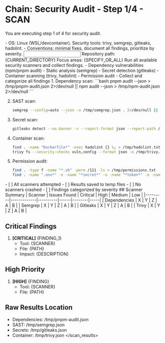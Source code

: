 # Chain: Security Audit - Step 1/4 - SCAN

You are executing step 1 of 4 for security audit.

<context>
- OS: Linux (WSL/devcontainer). Security tools: trivy, semgrep, gitleaks, hadolint.
- Conventions: minimal fixes, document all findings, prioritize by severity.
</context>

<input>
Repository path: {CURRENT_DIRECTORY}
Focus areas: {SPECIFY_OR_ALL}
</input>

<goal>
Run all available security scanners and collect findings.
</goal>

<plan>
- Dependency vulnerabilities (npm/pnpm audit)
- Static analysis (semgrep)
- Secret detection (gitleaks)
- Container scanning (trivy, hadolint)
- Permission audit
- Collect and categorize all findings
</plan>

<work>
1. Dependency scan:
   ```bash
   pnpm audit --json > /tmp/pnpm-audit.json 2>/dev/null || npm audit --json > /tmp/npm-audit.json 2>/dev/null
   ```

2. SAST scan:
   ```bash
   semgrep --config=auto --json -o /tmp/semgrep.json . 2>/dev/null || echo '{"results":[]}' > /tmp/semgrep.json
   ```

3. Secret scan:
   ```bash
   gitleaks detect --no-banner -v --report-format json --report-path /tmp/gitleaks.json || true
   ```

4. Container scan:
   ```bash
   find . -name "Dockerfile*" -exec hadolint {} \; > /tmp/hadolint.txt 2>&1 || true
   trivy fs --security-checks vuln,config --format json -o /tmp/trivy.json . 2>/dev/null || true
   ```

5. Permission audit:
   ```bash
   find . -type f -name "*.sh" -perm /111 -ls > /tmp/permissions.txt
   find . -name ".env*" -o -name "*secret*" -o -name "*token*" -o -name "*.key" > /tmp/sensitive.txt
   ```
</work>

<review>
- [ ] All scanners attempted
- [ ] Results saved to temp files
- [ ] No scanners crashed
- [ ] Findings categorized by severity
</review>

<handoff>
<scan_results>
## Scanner Summary
| Scanner | Issues Found | Critical | High | Medium | Low |
|---------|-------------|----------|------|--------|-----|
| Dependencies | X | Y | Z | A | B |
| Semgrep | X | Y | Z | A | B |
| Gitleaks | X | Y | Z | A | B |
| Trivy | X | Y | Z | A | B |

## Critical Findings
1. **[CRITICAL]** {FINDING_1}
   - Tool: {SCANNER}
   - File: {PATH}
   - Impact: {DESCRIPTION}

## High Priority
1. **[HIGH]** {FINDING}
   - Tool: {SCANNER}
   - File: {PATH}

## Raw Results Location
- Dependencies: /tmp/pnpm-audit.json
- SAST: /tmp/semgrep.json
- Secrets: /tmp/gitleaks.json
- Container: /tmp/trivy.json
</scan_results>
</handoff>